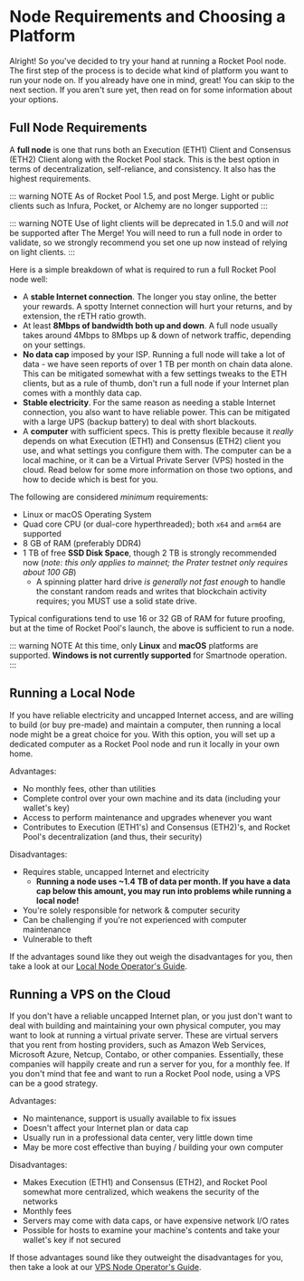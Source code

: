 # Node Requirements and Choosing a Platform

Alright! So you've decided to try your hand at running a Rocket Pool node. The first step of the process is to decide what kind of platform you want to run your node on. If you already have one in mind, great! You can skip to the next section. If you aren't sure yet, then read on for some information about your options.


## Full Node Requirements

A **full node** is one that runs both an Execution (ETH1) Client and Consensus (ETH2) Client along with the Rocket Pool stack. This is the best option in terms of decentralization, self-reliance, and consistency. It also has the highest requirements.

::: warning NOTE
As of Rocket Pool 1.5, and post Merge. Light or public clients such as Infura, Pocket, or Alchemy are no longer supported
:::

::: warning NOTE
Use of light clients will be deprecated in 1.5.0 and will *not* be supported after The Merge!
You will need to run a full node in order to validate, so we strongly recommend you set one up now instead of relying on light clients.
:::

Here is a simple breakdown of what is required to run a full Rocket Pool node well:

- A **stable Internet connection**. The longer you stay online, the better your rewards. A spotty Internet connection will hurt your returns, and by extension, the rETH ratio growth.
- At least **8Mbps of bandwidth both up and down**. A full node usually takes around 4Mbps to 8Mbps up & down of network traffic, depending on your settings.
- **No data cap** imposed by your ISP. Running a full node will take a lot of data - we have seen reports of over 1 TB per month on chain data alone. This can be mitigated somewhat with a few settings tweaks to the ETH clients, but as a rule of thumb, don't run a full node if your Internet plan comes with a monthly data cap.
- **Stable electricity**. For the same reason as needing a stable Internet connection, you also want to have reliable power. This can be mitigated with a large UPS (backup battery) to deal with short blackouts.
- A **computer** with sufficient specs. This is pretty flexible because it *really* depends on what Execution (ETH1) and Consensus (ETH2) client you use, and what settings you configure them with. The computer can be a local machine, or it can be a Virtual Private Server (VPS) hosted in the cloud. Read below for some more information on those two options, and how to decide which is best for you.

The following are considered *minimum* requirements:
  - Linux or macOS Operating System
  - Quad core CPU (or dual-core hyperthreaded); both `x64` and `arm64` are supported
  - 8 GB of RAM (preferably DDR4)
  - 1 TB of free **SSD Disk Space**, though 2 TB is strongly recommended now (*note: this only applies to mainnet; the Prater testnet only requires about 100 GB*)
    - A spinning platter hard drive *is generally not fast enough* to handle the constant random reads and writes that blockchain activity requires; you MUST use a solid state drive.

Typical configurations tend to use 16 or 32 GB of RAM for future proofing, but at the time of Rocket Pool's launch, the above is sufficient to run a node.

::: warning NOTE
At this time, only **Linux** and **macOS** platforms are supported.
**Windows is not currently supported** for Smartnode operation.
:::


## Running a Local Node

If you have reliable electricity and uncapped Internet access, and are willing to build (or buy pre-made) and maintain a computer, then running a local node might be a great choice for you. With this option, you will set up a dedicated computer as a Rocket Pool node and run it locally in your own home.

Advantages:

- No monthly fees, other than utilities
- Complete control over your own machine and its data (including your wallet's key)
- Access to perform maintenance and upgrades whenever you want
- Contributes to Execution (ETH1's) and Consensus (ETH2)'s, and Rocket Pool's decentralization (and thus, their security)

Disadvantages:

- Requires stable, uncapped Internet and electricity
  - **Running a node uses ~1.4 TB of data per month. If you have a data cap below this amount, you may run into problems while running a local node!**
- You're solely responsible for network & computer security
- Can be challenging if you're not experienced with computer maintenance
- Vulnerable to theft

If the advantages sound like they out weigh the disadvantages for you, then take a look at our [Local Node Operator's Guide](local/hardware.html).


## Running a VPS on the Cloud

If you don't have a reliable uncapped Internet plan, or you just don't want to deal with building and maintaining your own physical computer, you may want to look at running a virtual private server. These are virtual servers that you rent from hosting providers, such as Amazon Web Services, Microsoft Azure, Netcup, Contabo, or other companies. Essentially, these companies will happily create and run a server for you, for a monthly fee. If you don't mind that fee and want to run a Rocket Pool node, using a VPS can be a good strategy.

Advantages:

- No maintenance, support is usually available to fix issues
- Doesn't affect your Internet plan or data cap
- Usually run in a professional data center, very little down time
- May be more cost effective than buying / building your own computer

Disadvantages:

- Makes Execution (ETH1) and Consensus (ETH2), and Rocket Pool somewhat more centralized, which weakens the security of the networks
- Monthly fees
- Servers may come with data caps, or have expensive network I/O rates
- Possible for hosts to examine your machine's contents and take your wallet's key if not secured

If those advantages sound like they outweight the disadvantages for you, then take a look at our [VPS Node Operator's Guide](vps/providers.html).
